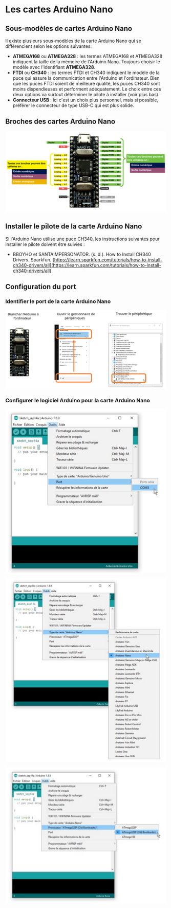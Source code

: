 # Les cartes Arduino Nano

## Sous-modèles de cartes Arduino Nano

Il existe plusieurs sous-modèles de la carte Arduino Nano qui se différencient selon les options suivantes:
* **ATMEGA168** ou **ATMEGA328** : les termes ATMEGA168 et ATMEGA328 indiquent la taille de la mémoire de l'Arduino Nano. Toujours choisir le modèle avec l'identifiant **ATMEGA328**.
* **FTDI** ou **CH340** : les termes FTDI et CH340 indiquent le modèle de la puce qui assure la communication entre l'Arduino et l'ordinateur. Bien que les puces FTDI soient de meilleure qualité, les puces CH340 sont moins dispendieuses et performent adéquatement. Le choix entre ces deux options va surtout déterminer le pilote à installer (voir plus bas). 
* **Connecteur USB** : ici c'est un choix plus personnel, mais si possible, préférer le connecteur de type USB-C qui est plus solide.

## Broches des cartes Arduino Nano

![Les différents types de broches](./arduino_nano_broches.png) 

## Installer le pilote de la carte Arduino Nano 

Si l'Arduino Nano utilise une puce CH340, les instructions suivantes pour installer le pilote doivent être suivies :
* BBOYHO et SANTAIMPERSONATOR. (s. d.). How to Install CH340 Drivers. Sparkfun. [https://learn.sparkfun.com/tutorials/how-to-install-ch340-drivers/all](https://learn.sparkfun.com/tutorials/how-to-install-ch340-drivers/all)

## Configuration du port

### Identifier le port de la carte Arduino Nano

![Procédure pour identifier le port de la carte Arduino](./Slide1.SVG)

### Configurer le logiciel Arduino pour la carte Arduino Nano

![Brancher la carte à l’ordinateur et choisir le port trouvé à l’étape précédente](./configuration1.svg)

![Choisir le modèle de carte «Arduino Nano»](./configuration2.svg)

![Choisir le vieux Bootloader](./configuration3.svg)




